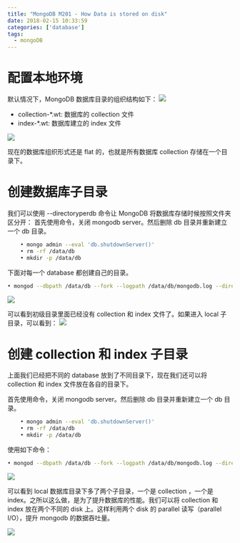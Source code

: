 ```yaml
---
title: "MongoDB M201 - How Data is stored on disk"
date: 2018-02-15 10:33:59
categories: ['database']
tags:
  - mongoDB
---
```

# 配置本地环境
默认情况下，MongoDB 数据库目录的组织结构如下：
![](1.png)
- collection-*.wt: 数据库的 collection 文件
- index-*.wt: 数据库建立的 index 文件

![](2.png)
<!-- more -->
现在的数据库组织形式还是 flat 的，也就是所有数据库 collection 存储在一个目录下。

# 创建数据库子目录
我们可以使用 --directoryperdb 命令让 MongoDB 将数据库存储时候按照文件夹区分开：
首先使用命令，关闭 mongodb server。然后删除 db 目录并重新建立一个 db 目录。

```bash
	• mongo admin --eval 'db.shutdownServer()'
	• rm -rf /data/db
	• mkdir -p /data/db
```


下面对每一个 database 都创建自己的目录。
```bash
• mongod --dbpath /data/db --fork --logpath /data/db/mongodb.log --directoryperdb
```
![](3.png)

可以看到初级目录里面已经没有 collection 和 index 文件了。如果进入 local 子目录，可以看到：
![](4.png)

# 创建 collection 和 index 子目录
上面我们已经把不同的 database 放到了不同目录下，现在我们还可以将 collection 和 index 文件放在各自的目录下。

首先使用命令，关闭 mongodb server。然后删除 db 目录并重新建立一个 db 目录。
```bash
	• mongo admin --eval 'db.shutdownServer()'
	• rm -rf /data/db
	• mkdir -p /data/db
```
使用如下命令：
```bash
• mongod --dbpath /data/db --fork --logpath /data/db/mongodb.log --directoryperdb --wiredTigerDirectoryForIndexes
```

![](5.png)

可以看到 local 数据库目录下多了两个子目录，一个是 collection ，一个是 index。之所以这么做，是为了提升数据库的性能。我们可以将 collection 和 index 放在两个不同的 disk 上。这样利用两个 disk 的 parallel 读写（parallel I/O），提升 mongodb 的数据吞吐量。

![](6.png)
